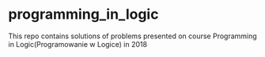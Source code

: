 # programming_in_logic
This repo contains solutions of problems presented on course Programming in Logic(Programowanie w Logice) in 2018

